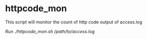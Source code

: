 # httpcode_mon
This script will monitor the count of http code output of access.log

*Run ./httpcode_mon.sh /path/to/access.log*
